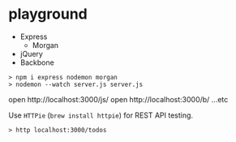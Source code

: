 # playground

- Express
  - Morgan
- jQuery
- Backbone

```
> npm i express nodemon morgan
> nodemon --watch server.js server.js
```
open http://localhost:3000/js/
open http://localhost:3000/b/
...etc

Use `HTTPie` (`brew install httpie`) for REST API testing.
```
> http localhost:3000/todos
```
